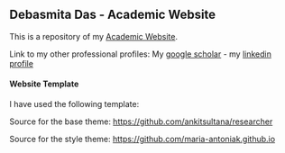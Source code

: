## Debasmita Das - Academic Website

This is a repository of my [Academic Website](https://debasmita-das-econ.github.io).

Link to my other professional profiles: My [google scholar](https://scholar.google.com/citations?user=wj_yfJMAAAAJ&hl=en&oi=sra) -  my [linkedin profile](https://www.linkedin.com/in/dasdebasmita) 



#### Website Template

I have used the following template:

Source for the base theme: https://github.com/ankitsultana/researcher 

Source for the style theme: https://github.com/maria-antoniak.github.io

